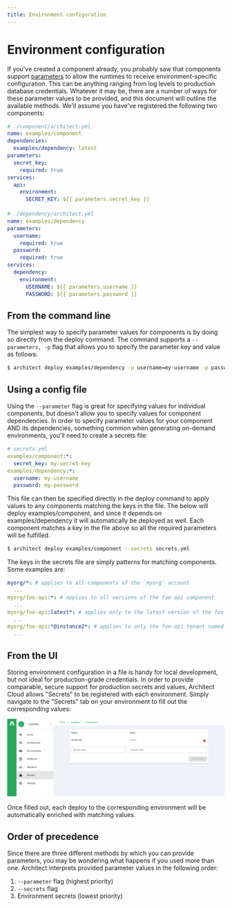 ```yaml
---
title: Environment configuration
---
```


# Environment configuration

If you've created a component already, you probably saw that components support [parameters](/1-components/6-parameters.md) to allow the runtimes to receive environment-specific configuration. This can be anything ranging from log levels to production database credentials. Whatever it may be, there are a number of ways for these parameter values to be provided, and this document will outline the available methods. We'll assume you have've registered the following two components:

```yaml
# ./component/architect.yml
name: examples/component
dependencies:
  examples/dependency: latest
parameters:
  secret_key:
    required: true
services:
  api:
    environment:
      SECRET_KEY: ${{ parameters.secret_key }}

# ./dependency/architect.yml
name: examples/dependency
parameters:
  username:
    required: true
  password:
    required: true
services:
  dependency:
    environment:
      USERNAME: ${{ parameters.username }}
      PASSWORD: ${{ parameters.password }}
```

## From the command line

The simplest way to specify parameter values for components is by doing so directly from the deploy command. The command supports a `--parameters, -p` flag that allows you to specify the parameter key and value as follows:

```sh
$ architect deploy examples/dependency -p username=my-username -p password=my-password
```

## Using a config file

Using the `--parameter` flag is great for specifying values for individual components, but doesn't allow you to specify values for component dependencies. In order to specify parameter values for your component AND its dependencies, something common when generating on-demand environments, you'll need to create a secrets file:

```yaml
# secrets.yml
examples/component:*:
  secret_key: my-secret-key
examples/dependency:*:
  username: my-username
  password: my-password
```

This file can then be specified directly in the deploy command to apply values to any components matching the keys in the file. The below will deploy examples/component, and since it depends on examples/dependency it will automatically be deployed as well. Each component matches a key in the file above so all the required parameters will be fulfilled.

```sh
$ architect deploy examples/component --secrets secrets.yml
```

The keys in the secrets file are simply patterns for matching components. Some examples are:

```yaml
myorg/*: # applies to all components of the `myorg` account
  ...
myorg/foo-api:*: # applies to all versions of the foo-api component
  ...
myorg/foo-api:latest*: # applies only to the latest version of the foo-api component
  ...
myorg/foo-api:*@instance2*: # applies to only the foo-api tenant named "instance2"
  ...
```

## From the UI

Storing environment configuration in a file is handy for local development, but not ideal for production-grade credentials. In order to provide comparable, secure support for production secrets and values, Architect Cloud allows "Secrets" to be registered with each environment. Simply navigate to the "Secrets" tab on your environment to fill out the corresponding values:

![Secret Manager](./images/secret-manager-screenshot.png)

Once filled out, each deploy to the corresponding environment will be automatically enriched with matching values.

## Order of precedence

Since there are three different methods by which you can provide parameters, you may be wondering what happens if you used more than one. Architect interprets provided parameter values in the following order:

1. `--parameter` flag (highest priority)
2. `--secrets` flag
3. Environment secrets (lowest priority)
